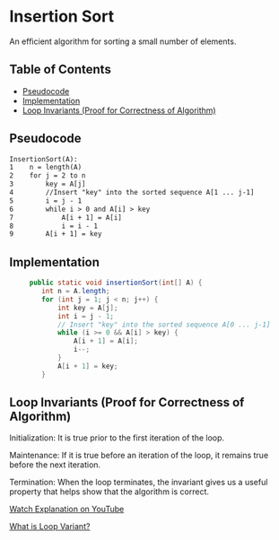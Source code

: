 # Insertion Sort

An efficient algorithm for sorting a small number of elements.

## Table of Contents

- [Pseudocode](##pseudocode)
- [Implementation](#implementation)
- [Loop Invariants (Proof for Correctness of Algorithm)](#loop-invariants-proof-for-correctness-of-algorithm)

## Pseudocode

```html
InsertionSort(A):
1    n = length(A)
2    for j = 2 to n
3        key = A[j]
4        //Insert "key" into the sorted sequence A[1 ... j-1]
5        i = j - 1
6        while i > 0 and A[i] > key
7            A[i + 1] = A[i]
8            i = i - 1
9        A[i + 1] = key
```

## Implementation

```java
     public static void insertionSort(int[] A) {
        int n = A.length;
        for (int j = 1; j < n; j++) { 
            int key = A[j];
            int i = j - 1;
            // Insert "key" into the sorted sequence A[0 ... j-1]
            while (i >= 0 && A[i] > key) {
                A[i + 1] = A[i];
                i--;
            }
            A[i + 1] = key;
        }
```

## Loop Invariants (Proof for Correctness of Algorithm)

Initialization: It is true prior to the first iteration of the loop.

Maintenance: If it is true before an iteration of the loop, it remains true before the next iteration.

Termination: When the loop terminates, the invariant gives us a useful property that helps show that the algorithm is correct.

[Watch Explanation on YouTube](https://www.youtube.com/watch?v=SElE4RlAji0)

[What is Loop Variant?](https://www.baeldung.com/cs/loop-invariant#:~:text=The%20requirement%20that%20the%20invariant,until%20the%20loop%20has%20ended.)